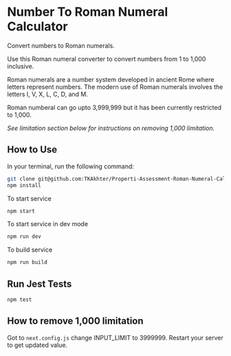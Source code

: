 # Number To Roman Numeral Calculator

Convert numbers to Roman numerals.

Use this Roman numeral converter to convert numbers from 1 to 1,000 inclusive.

Roman numerals are a number system developed in ancient Rome where letters represent numbers. The modern use of Roman numerals involves the letters I, V, X, L, C, D, and M.

Roman numberal can go upto 3,999,999 but it has been currently restricted to 1,000.

*See limitation section below for instructions on removing 1,000 limitation.* 

## How to Use

In your terminal, run the following command:

```bash
git clone git@github.com:TKAkhter/Properti-Assessment-Roman-Numeral-Calculator.git
npm install
```
To start service
```bash
npm start
```
To start service in dev mode
```bash
npm run dev
```
To build service
```bash
npm run build
```
## Run Jest Tests

```bash
npm test
```
## How to remove 1,000 limitation
Got to `next.config.js` change INPUT_LIMIT to 3999999. Restart your server to get updated value. 

